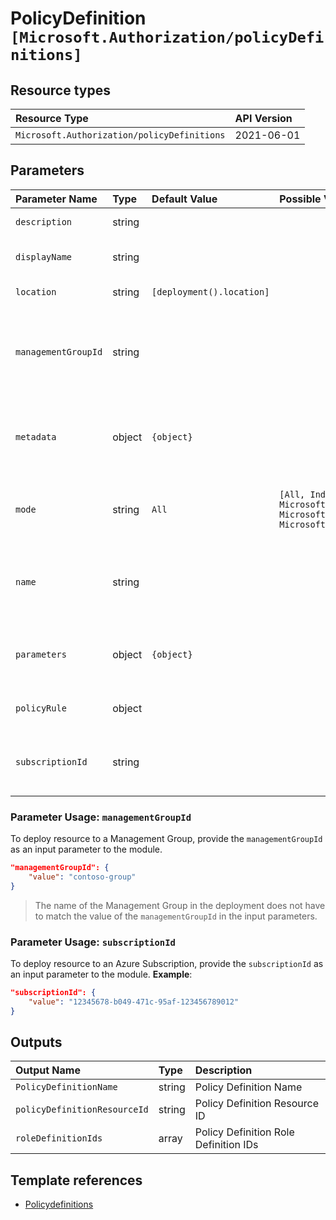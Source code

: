# PolicyDefinition `[Microsoft.Authorization/policyDefinitions]`

## Resource types

| Resource Type | API Version |
| :-- | :-- |
| `Microsoft.Authorization/policyDefinitions` | 2021-06-01 |

## Parameters

| Parameter Name | Type | Default Value | Possible Values | Description |
| :-- | :-- | :-- | :-- | :-- |
| `description` | string |  |  | Optional. The policy definition description. |
| `displayName` | string |  |  | Optional. The display name of the policy definition. |
| `location` | string | `[deployment().location]` |  | Optional. Location for all resources. |
| `managementGroupId` | string |  |  | Optional. The group ID of the Management Group (Scope). Cannot be used with subscriptionId and does not support tenant level deployment (i.e. '/') |
| `metadata` | object | `{object}` |  | Optional. The policy Definition metadata. Metadata is an open ended object and is typically a collection of key-value pairs. |
| `mode` | string | `All` | `[All, Indexed, Microsoft.KeyVault.Data, Microsoft.ContainerService.Data, Microsoft.Kubernetes.Data]` | Optional. The policy definition mode. Default is All, Some examples are All, Indexed, Microsoft.KeyVault.Data. |
| `name` | string |  |  | Required. Specifies the name of the policy definition. Space characters will be replaced by (-) and converted to lowercase |
| `parameters` | object | `{object}` |  | Optional. The policy definition parameters that can be used in policy definition references. |
| `policyRule` | object |  |  | Required. The Policy Rule details for the Policy Definition |
| `subscriptionId` | string |  |  | Optional. The subscription ID of the subscription (Scope). Cannot be used with managementGroupId |

### Parameter Usage: `managementGroupId`

To deploy resource to a Management Group, provide the `managementGroupId` as an input parameter to the module.

```json
"managementGroupId": {
    "value": "contoso-group"
}
```

> The name of the Management Group in the deployment does not have to match the value of the `managementGroupId` in the input parameters.

### Parameter Usage: `subscriptionId`

To deploy resource to an Azure Subscription, provide the `subscriptionId` as an input parameter to the module. **Example**:

```json
"subscriptionId": {
    "value": "12345678-b049-471c-95af-123456789012"
}
```

## Outputs

| Output Name | Type | Description |
| :-- | :-- | :-- |
| `PolicyDefinitionName` | string | Policy Definition Name |
| `policyDefinitionResourceId` | string | Policy Definition Resource ID |
| `roleDefinitionIds` | array | Policy Definition Role Definition IDs |

## Template references

- [Policydefinitions](https://docs.microsoft.com/en-us/azure/templates/Microsoft.Authorization/2021-06-01/policyDefinitions)
